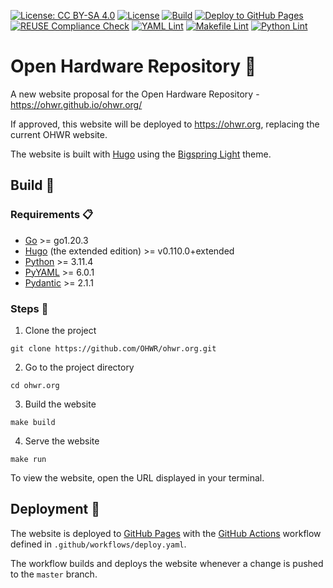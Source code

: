 <!--
SPDX-FileCopyrightText: 2023 CERN (home.cern)

SPDX-License-Identifier: CC-BY-SA-4.0+
-->

[![License: CC BY-SA 4.0](https://img.shields.io/badge/License-CC_BY--SA_4.0-yellow.svg)](https://creativecommons.org/licenses/by-sa/4.0/) [![License](https://img.shields.io/badge/License-BSD_3--Clause-blue.svg)](https://opensource.org/licenses/BSD-3-Clause) [![Build](https://github.com/OHWR/ohwr.org/actions/workflows/build.yaml/badge.svg)](https://github.com/OHWR/ohwr.org/actions/workflows/build.yaml) [![Deploy to GitHub Pages](https://github.com/OHWR/ohwr.org/actions/workflows/deploy.yaml/badge.svg)](https://github.com/OHWR/ohwr.org/actions/workflows/deploy.yaml) [![REUSE Compliance Check](https://github.com/OHWR/ohwr.org/actions/workflows/reuse.yaml/badge.svg)](https://github.com/OHWR/ohwr.org/actions/workflows/reuse.yaml) [![YAML Lint](https://github.com/OHWR/ohwr.org/actions/workflows/yaml.yaml/badge.svg)](https://github.com/OHWR/ohwr.org/actions/workflows/yaml.yaml) [![Makefile Lint](https://github.com/OHWR/ohwr.org/actions/workflows/makefile.yaml/badge.svg)](https://github.com/OHWR/ohwr.org/actions/workflows/makefile.yaml) [![Python Lint](https://github.com/OHWR/ohwr.org/actions/workflows/python.yaml/badge.svg)](https://github.com/OHWR/ohwr.org/actions/workflows/python.yaml)

# Open Hardware Repository :penguin:

A new website proposal for the Open Hardware Repository - https://ohwr.github.io/ohwr.org/

If approved, this website will be deployed to https://ohwr.org, replacing the current OHWR website.

The website is built with [Hugo](https://gohugo.io) using the [Bigspring Light](https://github.com/gethugothemes/bigspring-light) theme.

## Build :hammer:

### Requirements :clipboard:

* [Go](https://go.dev/doc/install) >= go1.20.3
* [Hugo](https://gohugo.io/installation) (the extended edition) >= v0.110.0+extended
* [Python](https://www.python.org/downloads) >= 3.11.4
* [PyYAML](https://pyyaml.org/wiki/PyYAMLDocumentation) >= 6.0.1
* [Pydantic](https://docs.pydantic.dev/latest/install) >= 2.1.1

### Steps :footprints:

1. Clone the project
```
git clone https://github.com/OHWR/ohwr.org.git
```
2. Go to the project directory
```
cd ohwr.org
```
3. Build the website
```
make build
```
4. Serve the website
```
make run
```

To view the website, open the URL displayed in your terminal.

## Deployment :satellite:

The website is deployed to [GitHub Pages](https://pages.github.com/) with the [GitHub Actions](https://github.com/features/actions) workflow defined in `.github/workflows/deploy.yaml`.

The workflow builds and deploys the website whenever a change is pushed to the `master` branch.
